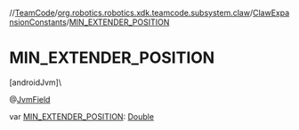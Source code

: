 //[TeamCode](../../../index.md)/[org.robotics.robotics.xdk.teamcode.subsystem.claw](../index.md)/[ClawExpansionConstants](index.md)/[MIN_EXTENDER_POSITION](-m-i-n_-e-x-t-e-n-d-e-r_-p-o-s-i-t-i-o-n.md)

# MIN_EXTENDER_POSITION

[androidJvm]\

@[JvmField](https://kotlinlang.org/api/latest/jvm/stdlib/kotlin.jvm/-jvm-field/index.html)

var [MIN_EXTENDER_POSITION](-m-i-n_-e-x-t-e-n-d-e-r_-p-o-s-i-t-i-o-n.md): [Double](https://kotlinlang.org/api/latest/jvm/stdlib/kotlin/-double/index.html)
